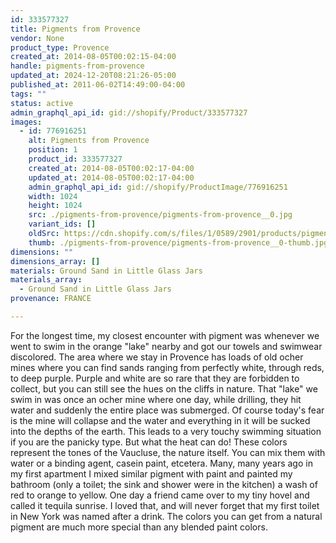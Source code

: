 ```yaml
---
id: 333577327
title: Pigments from Provence
vendor: None
product_type: Provence
created_at: 2014-08-05T00:02:15-04:00
handle: pigments-from-provence
updated_at: 2024-12-20T08:21:26-05:00
published_at: 2011-06-02T14:49:00-04:00
tags: ""
status: active
admin_graphql_api_id: gid://shopify/Product/333577327
images:
  - id: 776916251
    alt: Pigments from Provence
    position: 1
    product_id: 333577327
    created_at: 2014-08-05T00:02:17-04:00
    updated_at: 2014-08-05T00:02:17-04:00
    admin_graphql_api_id: gid://shopify/ProductImage/776916251
    width: 1024
    height: 1024
    src: ./pigments-from-provence/pigments-from-provence__0.jpg
    variant_ids: []
    oldSrc: https://cdn.shopify.com/s/files/1/0589/2901/products/pigments.jpeg?v=1407211337
    thumb: ./pigments-from-provence/pigments-from-provence__0-thumb.jpg
dimensions: ""
dimensions_array: []
materials: Ground Sand in Little Glass Jars
materials_array:
  - Ground Sand in Little Glass Jars
provenance: FRANCE

---
```


For the longest time, my closest encounter with pigment was whenever we went to swim in the orange "lake" nearby and got our towels and swimwear discolored. The area where we stay in Provence has loads of old ocher mines where you can find sands ranging from perfectly white, through reds, to deep purple. Purple and white are so rare that they are forbidden to collect, but you can still see the hues on the cliffs in nature. That "lake" we swim in was once an ocher mine where one day, while drilling, they hit water and suddenly the entire place was submerged. Of course today's fear is the mine will collapse and the water and everything in it will be sucked into the depths of the earth. This leads to a very touchy swimming situation if you are the panicky type. But what the heat can do! These colors represent the tones of the Vaucluse, the nature itself. You can mix them with water or a binding agent, casein paint, etcetera. Many, many years ago in my first apartment I mixed similar pigment with paint and painted my bathroom (only a toilet; the sink and shower were in the kitchen) a wash of red to orange to yellow. One day a friend came over to my tiny hovel and called it tequila sunrise. I loved that, and will never forget that my first toilet in New York was named after a drink. The colors you can get from a natural pigment are much more special than any blended paint colors.